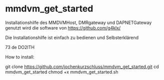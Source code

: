 # mmdvm_get_started
Installationshilfe des MMDVMHost, DMRgateway und DAPNETGateway
genutzt wird die software von https://github.com/g4klx/ 

Die Installationshilfe ist einfach zu bedienen und Selbsterklärend

73 de DO2ITH

How to install:

git clone https://github.com/jochenkurzschluss/mmdvm_get_started.git
cd mmdvm_get_started
chmod +x mmdvm_get_started.sh
